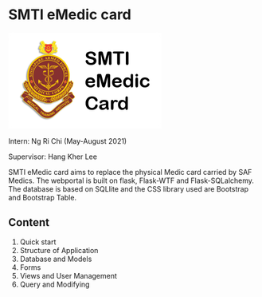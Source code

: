 # SMTI eMedic card
![SMTI eMedic card logo](./static/icon.png)

Intern: Ng Ri Chi (May-August 2021)

Supervisor: Hang Kher Lee

SMTI eMedic card aims to replace the physical Medic card carried by SAF Medics. The webportal is built on flask, Flask-WTF and Flask-SQLalchemy. The database is based on SQLlite and the CSS library used are Bootstrap and Bootstrap Table.

## Content
1. Quick start
2. Structure of Application
3. Database and Models
4. Forms
5. Views and User Management
6. Query and Modifying

## 